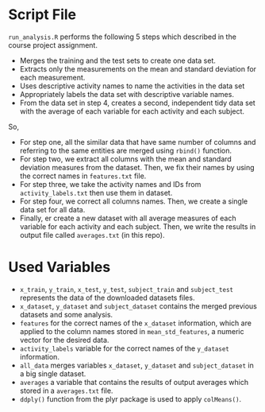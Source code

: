 # Script File
`run_analysis.R` performs the following 5 steps which described in the course project assignment.

* Merges the training and the test sets to create one data set.
* Extracts only the measurements on the mean and standard deviation for each measurement.
* Uses descriptive activity names to name the activities in the data set
* Appropriately labels the data set with descriptive variable names.
* From the data set in step 4, creates a second, independent tidy data set with the average of each variable for each activity and each subject.

So,
* For step one, all the similar data that have same number of columns and referring to the same entities are merged using `rbind()` function.
* For step two, we extract all columns with the mean and standard deviation measures from the dataset. Then, we fix their names by using the correct names in `features.txt` file.
* For step three, we take the activity names and IDs from `activity_labels.txt` then use them in dataset.
* For step four, we correct all columns names. Then, we create a single data set for all data.
* Finally, er create a new dataset with all average measures of each variable for each activity and each subject. Then, we write the results in output file called `averages.txt` (in this repo).

# Used Variables

* `x_train`, `y_train`, `x_test`, `y_test`, `subject_train` and `subject_test` represents the data of the downloaded datasets files.
* `x_dataset`, `y_dataset` and `subject_dataset` contains the merged previous datasets and some analysis.
* `features` for the correct names of the `x_dataset` information, which are applied to the column names stored in `mean_std_features`, a numeric vector for the desired data.
* `activity_labels` variable for the correct names of the `y_dataset` information.
* `all_data` merges variables `x_dataset`, `y_dataset` and `subject_dataset` in a big single dataset.
* `averages` a variable that contains the results of output averages which stored in a `averages.txt` file.
* `ddply()` function from the plyr package is used to apply `colMeans()`.
